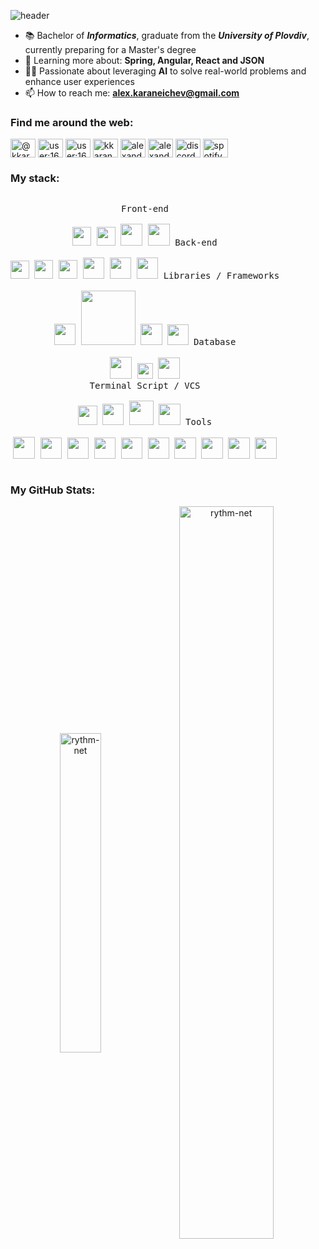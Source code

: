 ![header](https://capsule-render.vercel.app/api?type=waving&height=150&text=Junior%20Software%20Engineer&fontSize=40&fontAlign=50&fontAlignY=30&fontColor=FFFFFF&descAlignY=47&color=0:020024,50:56258F,100:B229E4)
<!-- color=0:020024,50:56258F,100:B229E4 -->
<!-- color=0:E52B2B,0:E52B2B -->

<!-- -------------------------------------------------------------------------------------------------------------------------------------------------------------- -->

* 📚 Bachelor of _**Informatics**_, graduate from the _**University of Plovdiv**_, currently preparing for a Master's degree
* 🌱 Learning more about: **Spring, Angular, React and JSON**
* 👨‍💻 Passionate about leveraging **AI** to solve real-world problems and enhance user experiences
* 📫 How to reach me: **alex.karaneichev@gmail.com**

<!-- -------------------------------------------------------------------------------------------------------------------------------------------------------------- -->

<h3>Find me around the web:</h3>
  <p align="left">
    <a href="https://twitter.com/@kkaraneichev" target="blank">
      <img align="center" src="https://cdn.worldvectorlogo.com/logos/twitter-logo-2.svg" 
           alt="@kkaraneichev7" height="30" width="40" /></a>
    <a href="https://stackoverflow.com/users/16545066/alexander-karaneichev" target="blank">
      <img align="center" src="https://cdn.worldvectorlogo.com/logos/stack-overflow.svg" 
           alt="user:16545066" height="30" width="40" /></a>
    <a href="https://gitlab.com/rythm-net" target="blank">
      <img align="center" src="https://cdn.worldvectorlogo.com/logos/gitlab-3.svg" 
           alt="user:16545066" height="30" width="40" /></a>
    <a href="https://instagram.com/kkaraneichev" target="blank">
      <img align="center" src="https://cdn.worldvectorlogo.com/logos/instagram-2016-6.svg" 
           alt="kkaraneichev7" height="30" width="40" /></a>
    <a href="https://www.facebook.com/Alexander.Karaneichev" target="blank">
      <img align="center" src="https://raw.githubusercontent.com/rahuldkjain/github-profile-readme-generator/master/src/images/icons/Social/facebook.svg" 
           alt="alexander karaneichev" height="30" width="40" /></a>
    <a href="https://www.linkedin.com/in/alexander-karaneichev/" target="blank">
      <img align="center" src="https://cdn.worldvectorlogo.com/logos/linkedin-icon-3.svg" 
           alt="alexander karaneichev" height="30" width="40" /></a>
    <a href="https://discordapp.com/users/296674319235547136/" target="blank">
      <img align="center" src="https://cdn.worldvectorlogo.com/logos/discord-6.svg" 
           alt="discord" height="30" width="40" /></a>
    <a href="https://open.spotify.com/user/21oomhmc2syvzbcpm454py2hq?si=c066b9e886d34cae" target="blank">
      <img align="center" src="https://cdn.worldvectorlogo.com/logos/spotify-2.svg" 
           alt="spotify" height="30" width="40" /></a>
</p>

<!-- -------------------------------------------------------------------------------------------------------------------------------------------------------------- -->

<h3 align="left">My stack:</h3>

<p style="display: inline-block;" align="center">
  <kbd>
    <kbd>Front-end</kbd>
    <br>
    <br>
    <img width="30px" src="https://cdn.worldvectorlogo.com/logos/css-3.svg" /> 
    <img width="30px" src="https://cdn.worldvectorlogo.com/logos/html-1.svg" /> 
    <img width="35px" src="https://cdn.worldvectorlogo.com/logos/logo-javascript.svg" />
    <img width="35px" src="https://cdn.worldvectorlogo.com/logos/kotlin-2.svg" />
  </kbd>
  <kbd>
    <kbd>Back-end</kbd>
    <br>
    <br>
    <img width="29.5px" src="https://cdn.worldvectorlogo.com/logos/c-1.svg" />
    <img width="30.5px" src="https://cdn.worldvectorlogo.com/logos/c.svg" />
    <img width="30.5px" src="https://cdn.worldvectorlogo.com/logos/c--4.svg" />
    <img width="34.5px" src="https://cdn.jsdelivr.net/gh/devicons/devicon/icons/java/java-original.svg" />
    <img width="34.5px" src="https://cdn.worldvectorlogo.com/logos/python-5.svg" />
    <img width="34.5px" src="https://upload.wikimedia.org/wikipedia/commons/thumb/c/cb/Processing_2021_logo.svg/1200px-Processing_2021_logo.svg.png" />
<!--     <img width="34.5px" src="https://cdn.worldvectorlogo.com/logos/json.svg" /> -->
  </kbd>
  <kbd>
    <kbd>Libraries / Frameworks</kbd>
    <br>
    <br>
<!--     <img width="32.5px" src="https://cdn.worldvectorlogo.com/logos/angular-icon-1.svg" /> -->
    <img width="34.5px" src="https://cdn.worldvectorlogo.com/logos/react-1.svg" />
    <img width="87px" src="https://static-00.iconduck.com/assets.00/dot-net-original-icon-2048x816-f3l7srrd.png" />
    <img width="34.5px" src="https://cdn.worldvectorlogo.com/logos/spring-3.svg" />
    <img width="33.5px" src="https://cdn.worldvectorlogo.com/logos/hibernate.svg" />
  </kbd>
    <kbd>
    <kbd>Database</kbd>
    <br>
    <br>
    <img width="35px" src="https://cdn-icons-png.flaticon.com/512/5968/5968313.png" />
    <img width="25.5px" src="https://static-00.iconduck.com/assets.00/sql-database-generic-icon-1521x2048-d0vdpxpg.png" />
    <img width="34.5px" src="https://cdn.worldvectorlogo.com/logos/oracle-corporation-logo.svg" />
  </kbd>
  <br>
  <kbd>
    <kbd>Terminal Script / VCS</kbd>
    <br>
    <br>
    <img width="31px" src="https://cdn.worldvectorlogo.com/logos/bash-2.svg" />
    <img width="34.2px" src="https://cdn.worldvectorlogo.com/logos/github-icon-2.svg" />
    <img width="39.1px" src="https://cdn.worldvectorlogo.com/logos/gitkraken.svg" />
    <img width="34.2px" src="https://profilinator.rishav.dev/skills-assets/git-scm-icon.svg" />
  </kbd>
  <kbd>
    <kbd>Tools</kbd>
    <br>
    <br>
    <img width="35px" src="https://cdn.worldvectorlogo.com/logos/visual-studio-code-1.svg" />
    <img width="34.5px" src="https://upload.wikimedia.org/wikipedia/commons/thumb/2/2c/Visual_Studio_Icon_2022.svg/1200px-Visual_Studio_Icon_2022.svg.png" />
    <img width="34.5px" src="https://resources.jetbrains.com/storage/products/company/brand/logos/DataGrip_icon.png">
    <img width="34.5px" src="https://resources.jetbrains.com/storage/products/company/brand/logos/CLion_icon.png">
    <img width="34.5px" src="https://resources.jetbrains.com/storage/products/company/brand/logos/PyCharm_icon.png">
    <img width="34.5px" src="https://resources.jetbrains.com/storage/products/company/brand/logos/Aqua_icon.png">
    <img width="34.5px" src="https://resources.jetbrains.com/storage/products/company/brand/logos/WebStorm_icon.png">
    <img width="34.5px" src="https://resources.jetbrains.com/storage/products/company/brand/logos/IntelliJ_IDEA_icon.png">
    <img width="34.5px" src="https://www.svgrepo.com/show/354202/postman-icon.svg" />
    <img width="34.5px" src="https://github.com/dbeaver/dbeaver/wiki/images/dbeaver-head.png" />
  </kbd>
</p>

<!-- -------------------------------------------------------------------------------------------------------------------------------------------------------------- -->

<h3 align="left">My GitHub Stats:</h3>
  <p align="center">
    <img align="center" 
         src="https://github-readme-stats.vercel.app/api/top-langs?username=rythm-net&langs_count=8&layout=compact&bg_color=00000000&hide_border=true&text_color=3498db&&count_private=true&include_all_commits=true" 
            alt="rythm-net" height="" width="36.2%" float="center" padding=""/> 
    <img align="center" 
         src="https://github-readme-stats.vercel.app/api?username=rythm-net&show_icons=true&bg_color=00000000&hide_border=true&text_color=3498db&&count_private=true&include_all_commits=true"
            alt="rythm-net" height="" width="54.8%" float="center" padding=""/>
  </p>
